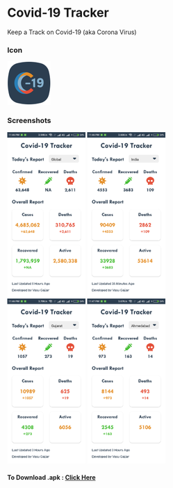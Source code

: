 # Covid-19 Tracker
Keep a Track on Covid-19 (aka Corona Virus)
<h3>Icon</h3>
<img src="/covid tracker.svg" height="100px" width="100px">
<h3>Screenshots</h3>
<img src="/global.png" width="180px">
<img src="/india.png" width="180px">
<img src="/gujarat.png" width="180px">
<img src="/ahmedabad.png" width="180px">
<h4>To Download .apk : <a href="https://drive.google.com/file/d/1JHtygUygw027PEPxSN4DjGDr8UL-zC-v/view?usp=sharing" target="_blank">Click Here</a></h4>
